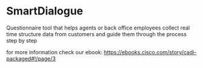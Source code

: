 # SmartDialogue
Questionnaire tool that helps agents or back office employees collect real time structure data from customers and guide them through the process step by step

for more information check our ebook: https://ebooks.cisco.com/story/cadi-packaged#!/page/3
